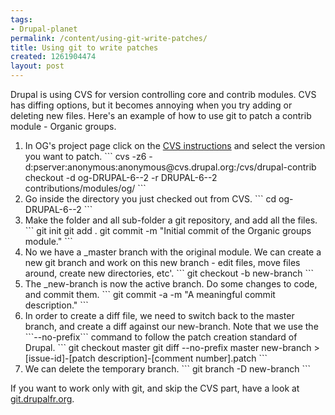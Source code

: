 ```yaml
---
tags:
- Drupal-planet
permalink: /content/using-git-write-patches/
title: Using git to write patches
created: 1261904474
layout: post
---
```

Drupal is using CVS for version controlling core and contrib modules. CVS has diffing options, but it becomes annoying when you try adding or deleting new files. Here's an example of how to use git to patch a contrib module - Organic groups.

<ol>
<li>In OG's project page click on the <a href="http://drupal.org/project/og/cvs-instructions">CVS instructions</a> and select the version you want to patch.
```
cvs -z6 -d:pserver:anonymous:anonymous@cvs.drupal.org:/cvs/drupal-contrib checkout -d og-DRUPAL-6--2 -r DRUPAL-6--2 contributions/modules/og/
```</li>
<li>Go inside the directory you just checked out from CVS.
```
cd og-DRUPAL-6--2
```
</li>
<li>Make the folder and all sub-folder a git repository, and add all the files.
```
git init
git add .
git commit -m "Initial commit of the Organic groups module."
```
</li>
<li>No we have a _master branch with the original module. We can create a new git branch and work on this new branch - edit files, move files around, create new directories, etc'.
```
git checkout -b new-branch
```
</li>
<li>
The _new-branch is now the active branch. Do some changes to code, and commit them.
```
git commit -a -m "A meaningful commit description."
```
</li>
<li>In order to create a diff file, we need to switch back to the master branch, and create a diff against our new-branch. Note that we use the ```--no-prefix``` command to follow the patch creation standard of Drupal.
```
git checkout master
git diff --no-prefix master new-branch > [issue-id]-[patch description]-[comment number].patch
```
</li>
<li>
We can delete the temporary branch.
```
git branch -D new-branch
```
</li>
</ol>

If you want to work only with git, and skip the CVS part, have a look at <a href="http://git.drupalfr.org/">git.drupalfr.org</a>.
